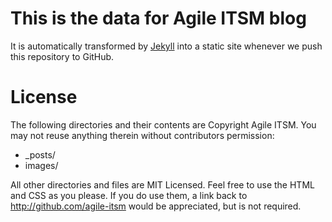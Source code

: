 # This is the data for Agile ITSM blog

It is automatically transformed by [Jekyll][] into a static site whenever we push this repository to GitHub.

# License

The following directories and their contents are Copyright Agile ITSM. You may not reuse anything therein without contributors permission:

* _posts/
* images/

All other directories and files are MIT Licensed. Feel free to use the HTML and CSS as you please. If you do use them, a link back to http://github.com/agile-itsm would be appreciated, but is not required.

[Jekyll]: https://github.com/jekyll/jekyll